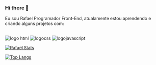 ### Hi there 👋

Eu sou Rafael Programador Front-End, atualamente estou aprendendo e criando alguns projetos com:
<br>
<br>
 
 <img src="https://img.shields.io/badge/HTML5-E34F26?style=for-the-badge&logo=html5&logoColor=white" alt="logo html"/>
 <img src="https://img.shields.io/badge/CSS3-1572B6?style=for-the-badge&logo=css3&logoColor=white" alt="logocss"/>
 <img src="https://img.shields.io/badge/JavaScript-F7DF1E?style=for-the-badge&logo=javascript&logoColor=black" alt="logojavascript"/>

 [![Rafael Stats](https://github-readme-stats.vercel.app/api?username=Rafasouza85)](https://github.com/anuraghazra/github-readme-stats)

 [![Top Langs](https://github-readme-stats.vercel.app/api/top-langs/?username=Rafasouza85)](https://github.com/anuraghazra/github-readme-stats)
